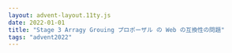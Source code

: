 ```yaml
---
layout: advent-layout.11ty.js
date: 2022-01-01
title: "Stage 3 Arragy Grouing プロポーザル の Web の互換性の問題"
tags: "advent2022"
---
```


